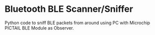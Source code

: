 # Bluetooth BLE Scanner/Sniffer
 Python code to sniff BLE packets from around using PC with Microchip PICTAIL BLE Module as Observer. 
